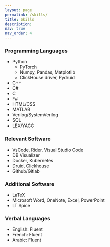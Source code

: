 ```yaml
---
layout: page
permalink: /skills/
title: Skills
description:
nav: true
nav_order: 4
---
```


### Programming Languages
- Python
  - PyTorch
  - Numpy, Pandas, Matplotlib
  - ClickHouse driver, Pydruid
- C++
- C#
- C
- F#
- HTML/CSS
- MATLAB
- Verilog/SystemVerilog
- SQL
- LEX/YACC

### Relevant Software
- VsCode, Rider, Visual Studio Code
- DB Visualizer
- Docker, Kubernetes
- Druid, Clickhouse 
- Github/Gitlab

### Additional Software
- LaTeX
- Microsoft Word, OneNote, Excel, PowerPoint
- LT Spice


### Verbal Languages
- English: Fluent
- French: Fluent
- Arabic: Fluent
